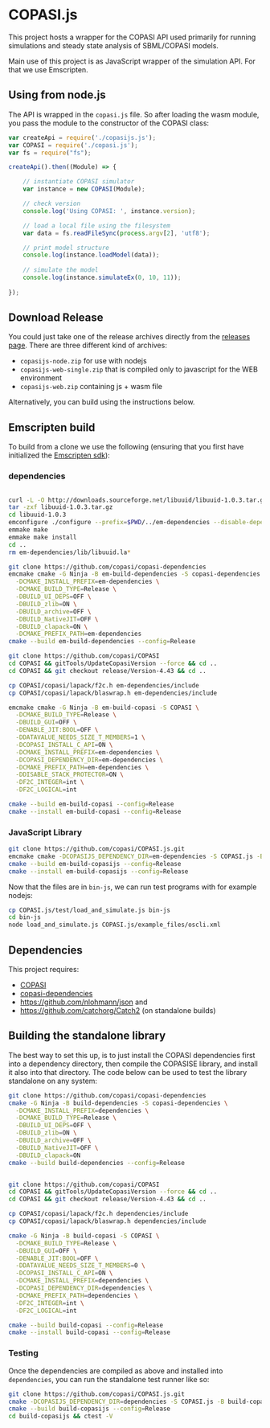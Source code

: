 # COPASI.js
This project hosts a wrapper for the COPASI API used
primarily for running simulations and steady state analysis 
of SBML/COPASI models. 

Main use of this project is as JavaScript wrapper of the
simulation API. For that we use Emscripten. 

## Using from node.js
The API is wrapped in the `copasi.js` file. So after loading the 
wasm module, you pass the module to the constructor of the COPASI
class:

```javascript
var createApi = require('./copasijs.js');
var COPASI = require('./copasi.js');
var fs = require("fs");

createApi().then((Module) => {

    // instantiate COPASI simulator
    var instance = new COPASI(Module);

    // check version
    console.log('Using COPASI: ', instance.version);

    // load a local file using the filesystem 
    var data = fs.readFileSync(process.argv[2], 'utf8');

    // print model structure
    console.log(instance.loadModel(data));
    
    // simulate the model
    console.log(instance.simulateEx(0, 10, 11));
  
});
```

## Download Release
You could just take one of the release archives directly from the [releases page](https://github.com/copasi/COPASI.js/releases). There are three different kind of archives: 

* `copasijs-node.zip` for use with nodejs
* `copasijs-web-single.zip` that is compiled only to javascript for the WEB environment
* `copasijs-web.zip` containing js + wasm file

Alternatively, you can build using the instructions below. 

## Emscripten build
To build from a clone we use the following (ensuring that you first have initialized the [Emscripten sdk](https://emscripten.org/docs/getting_started/downloads.html)): 

### dependencies
```bash

curl -L -O http://downloads.sourceforge.net/libuuid/libuuid-1.0.3.tar.gz 
tar -zxf libuuid-1.0.3.tar.gz
cd libuuid-1.0.3
emconfigure ./configure --prefix=$PWD/../em-dependencies --disable-dependency-tracking --with-pic --enable-static=yes --enable-shared=no CFLAGS='-fPIC'
emmake make
emmake make install
cd ..
rm em-dependencies/lib/libuuid.la*

git clone https://github.com/copasi/copasi-dependencies
emcmake cmake -G Ninja -B em-build-dependencies -S copasi-dependencies \
  -DCMAKE_INSTALL_PREFIX=em-dependencies \
  -DCMAKE_BUILD_TYPE=Release \
  -DBUILD_UI_DEPS=OFF \
  -DBUILD_zlib=ON \
  -DBUILD_archive=OFF \
  -DBUILD_NativeJIT=OFF \
  -DBUILD_clapack=ON \
  -DCMAKE_PREFIX_PATH=em-dependencies
cmake --build em-build-dependencies --config=Release

git clone https://github.com/copasi/COPASI
cd COPASI && gitTools/UpdateCopasiVersion --force && cd ..
cd COPASI && git checkout release/Version-4.43 && cd ..

cp COPASI/copasi/lapack/f2c.h em-dependencies/include 
cp COPASI/copasi/lapack/blaswrap.h em-dependencies/include

emcmake cmake -G Ninja -B em-build-copasi -S COPASI \
  -DCMAKE_BUILD_TYPE=Release \
  -DBUILD_GUI=OFF \
  -DENABLE_JIT:BOOL=OFF \
  -DDATAVALUE_NEEDS_SIZE_T_MEMBERS=1 \
  -DCOPASI_INSTALL_C_API=ON \
  -DCMAKE_INSTALL_PREFIX=em-dependencies \
  -DCOPASI_DEPENDENCY_DIR=em-dependencies \
  -DCMAKE_PREFIX_PATH=em-dependencies \
  -DDISABLE_STACK_PROTECTOR=ON \
  -DF2C_INTEGER=int \
  -DF2C_LOGICAL=int

cmake --build em-build-copasi --config=Release
cmake --install em-build-copasi --config=Release
```

### JavaScript Library

```bash
git clone https://github.com/copasi/COPASI.js.git
emcmake cmake -DCOPASIJS_DEPENDENCY_DIR=em-dependencies -S COPASI.js -B em-build-copasijs -DCMAKE_INSTALL_PREFIX=bin-js
cmake --build em-build-copasijs --config=Release
cmake --install em-build-copasijs --config=Release

```

Now that the files are in `bin-js`, we can run test programs with for example nodejs: 

```bash
cp COPASI.js/test/load_and_simulate.js bin-js
cd bin-js
node load_and_simulate.js COPASI.js/example_files/oscli.xml
```

## Dependencies
This project requires: 

* [COPASI](https://github.com/copasi/COPASI)
* [copasi-dependencies](https://github.com/copasi/copasi-dependencies)
* <https://github.com/nlohmann/json> and
* <https://github.com/catchorg/Catch2> (on standalone builds)



## Building the standalone library
The best way to set this up, is to just install the COPASI dependencies first into a dependency directory, then compile the COPASISE library, and install it also into that directory. The code below can be used to test the library standalone on any system: 

```bash
git clone https://github.com/copasi/copasi-dependencies
cmake -G Ninja -B build-dependencies -S copasi-dependencies \
  -DCMAKE_INSTALL_PREFIX=dependencies \
  -DCMAKE_BUILD_TYPE=Release \
  -DBUILD_UI_DEPS=OFF \
  -DBUILD_zlib=ON \
  -DBUILD_archive=OFF \
  -DBUILD_NativeJIT=OFF \
  -DBUILD_clapack=ON
cmake --build build-dependencies --config=Release


git clone https://github.com/copasi/COPASI
cd COPASI && gitTools/UpdateCopasiVersion --force && cd ..
cd COPASI && git checkout release/Version-4.43 && cd ..

cp COPASI/copasi/lapack/f2c.h dependencies/include 
cp COPASI/copasi/lapack/blaswrap.h dependencies/include

cmake -G Ninja -B build-copasi -S COPASI \
  -DCMAKE_BUILD_TYPE=Release \
  -DBUILD_GUI=OFF \
  -DENABLE_JIT:BOOL=OFF \
  -DDATAVALUE_NEEDS_SIZE_T_MEMBERS=0 \
  -DCOPASI_INSTALL_C_API=ON \
  -DCMAKE_INSTALL_PREFIX=dependencies \
  -DCOPASI_DEPENDENCY_DIR=dependencies \
  -DCMAKE_PREFIX_PATH=dependencies \
  -DF2C_INTEGER=int \
  -DF2C_LOGICAL=int

cmake --build build-copasi --config=Release
cmake --install build-copasi --config=Release
```

### Testing
Once the dependencies are compiled as above and installed into `dependencies`, you can
run the standalone test runner like so: 

```bash
git clone https://github.com/copasi/COPASI.js.git
cmake -DCOPASIJS_DEPENDENCY_DIR=dependencies -S COPASI.js -B build-copasijs
cmake --build build-copasijs --config=Release
cd build-copasijs && ctest -V
```

